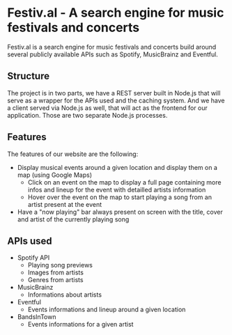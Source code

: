 # Festiv.al - A search engine for music festivals and concerts

Festiv.al is a search engine for music festivals and concerts build around several publicly available APIs such as Spotify, MusicBrainz and Eventful.

## Structure

The project is in two parts, we have a REST server built in Node.js that will serve as a wrapper for the APIs used and the caching system. And we have a client served via Node.js as well, that will act as the frontend for our application. Those are two separate Node.js processes.

## Features

The features of our website are the following:

* Display musical events around a given location and display them on a map (using Google Maps)
  * Click on an event on the map to display a full page containing more infos and lineup for the event with detailled artists information
  * Hover over the event on the map to start playing a song from an artist present at the event
* Have a "now playing" bar always present on screen with the title, cover and artist of the currently playing song

## APIs used

* Spotify API
  * Playing song previews
  * Images from artists
  * Genres from artists
* MusicBrainz
  * Informations about artists
* Eventful
  * Events informations and lineup around a given location
* BandsInTown
  * Events informations for a given artist